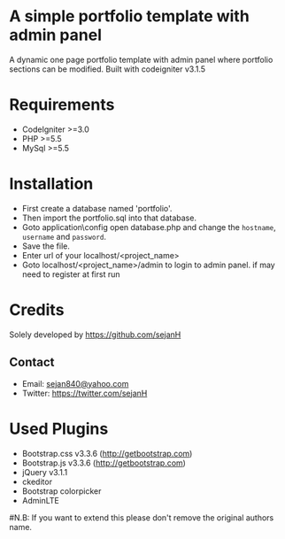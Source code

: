 A simple portfolio template with admin panel
============================================

A dynamic one page portfolio template with admin panel where portfolio sections can be modified.
Built with codeigniter v3.1.5

Requirements
============
* CodeIgniter >=3.0
* PHP >=5.5
* MySql >=5.5

Installation
============
* First create a database named 'portfolio'.
* Then import the portfolio.sql into that database.
* Goto application\config open database.php and change the `hostname`, `username` and `password`.
* Save the file.
* Enter url of your localhost/<project_name>
* Goto localhost/<project_name>/admin to login to admin panel. if may need to register at first run


Credits
=======
Solely developed by https://github.com/sejanH

Contact
-------
- Email: sejan840@yahoo.com
- Twitter: https://twitter.com/sejanH


Used Plugins
============
- Bootstrap.css v3.3.6 (http://getbootstrap.com)
- Bootstrap.js v3.3.6 (http://getbootstrap.com)
- jQuery v3.1.1
- ckeditor
- Bootstrap colorpicker
- AdminLTE


#N.B: If you want to extend this please don't remove the original authors name.
